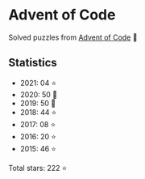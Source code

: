 # Advent of Code

Solved puzzles from [Advent of Code](https://adventofcode.com) :christmas_tree:

## Statistics

- 2021: 04 :star:
- 2020: 50 :star2:
- 2019: 50 :star2:
- 2018: 44 :star:
- 2017: 08 :star:
- 2016: 20 :star:
- 2015: 46 :star:

Total stars: 222 :star:
